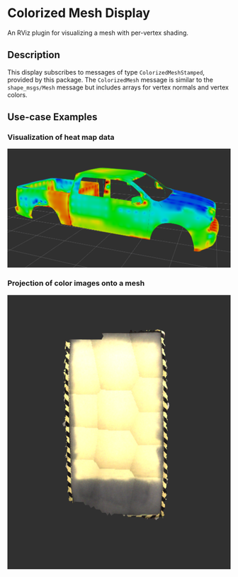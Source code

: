 # Colorized Mesh Display

An RViz plugin for visualizing a mesh with per-vertex shading.

## Description

This display subscribes to messages of type `ColorizedMeshStamped`, provided
by this package. The `ColorizedMesh` message is similar to the `shape_msgs/Mesh`
message but includes arrays for vertex normals and vertex colors.

## Use-case Examples

### Visualization of heat map data

![Heat map colorized mesh](heat_map_colorized_mesh.png)

### Projection of color images onto a mesh

![Image projection colorized mesh](image_projection_colorized_mesh.png)
